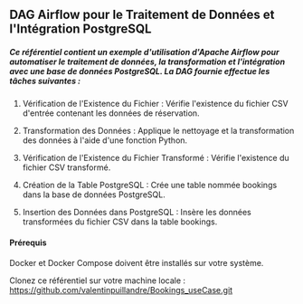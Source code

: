 ## DAG Airflow pour le Traitement de Données et l'Intégration PostgreSQL

##### Ce référentiel contient un exemple d'utilisation d'Apache Airflow pour automatiser le traitement de données, la transformation et l'intégration avec une base de données PostgreSQL. La DAG fournie effectue les tâches suivantes :


1. Vérification de l'Existence du Fichier : Vérifie l'existence du fichier CSV d'entrée contenant les données de réservation.

2. Transformation des Données : Applique le nettoyage et la transformation des données à l'aide d'une fonction Python.

3. Vérification de l'Existence du Fichier Transformé : Vérifie l'existence du fichier CSV transformé.

4. Création de la Table PostgreSQL : Crée une table nommée bookings dans la base de données PostgreSQL.

5. Insertion des Données dans PostgreSQL : Insère les données transformées du fichier CSV dans la table bookings.


#### Prérequis

Docker et Docker Compose doivent être installés sur votre système.

Clonez ce référentiel sur votre machine locale : https://github.com/valentinpuillandre/Bookings_useCase.git

